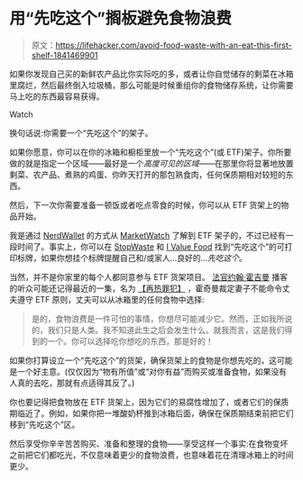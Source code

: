 # 用“先吃这个”搁板避免食物浪费

> 原文：<https://lifehacker.com/avoid-food-waste-with-an-eat-this-first-shelf-1841469901>

如果你发现自己买的新鲜农产品比你实际吃的多，或者让你自觉储存的剩菜在冰箱里腐烂，然后最终倒入垃圾桶，那么可能是时候重组你的食物储存系统，让你需要马上吃的东西最容易获得。

Watch

换句话说:你需要一个“先吃这个”的架子。

如果你愿意，你可以在你的冰箱和橱柜里放一个“先吃这个”(或 ETF)架子。你所要做的就是指定一个区域——最好是一个*高度可见的区域*——在那里你将显著地放置剩菜、农产品、煮熟的鸡蛋、你昨天打开的那包熟食肉，任何保质期相对较短的东西。

然后，下一次你需要准备一顿饭或者吃点零食的时候，你可以从 ETF 货架上的物品开始。

我是通过 [NerdWallet](https://www.nerdwallet.com/blog/finance/this-is-the-year-you-stop-wasting-food-and-money) 的方式从 [MarketWatch](https://www.marketwatch.com/story/how-to-stop-wasting-food-and-money-2020-02-05) 了解到 ETF 架子的，不过已经有一段时间了。事实上，你可以在 [StopWaste](http://www.stopwaste.org/resource/eat-first-sign) 和 [I Value Food](https://ivaluefood.com/resources/food-storage/eat-me-first-sign/) 找到“先吃这个”的可打印标牌，如果你想挂个标牌提醒自己和/或家人...良好的...*先吃这个*。

当然，并不是你家里的每个人都同意参与 ETF 货架项目。 [法官约翰·霍吉曼](https://maximumfun.org/podcasts/judge-john-hodgman/) 播客的听众可能还记得最近的一集，名为 [【再热罪犯】](https://maximumfun.org/transcripts/judge-john-hodgman/transcript-judge-john-hodgman-ep-445-reheat-offender/) ，霍奇曼裁定妻子不能命令丈夫遵守 ETF 原则，丈夫可以从冰箱里的任何食物中选择:

> 是的，食物浪费是一件可怕的事情，你想尽可能减少它。然而，正如我所说的，我们只是人类。我不知道此生之后会发生什么。就我而言，这是我们得到的一个。你可以选择吃你想吃的东西，那是好的！

如果你打算设立一个“先吃这个”的货架，确保货架上的食物是你想先吃的，这可能是一个好主意。(仅仅因为“物有所值”或“对你有益”而购买或准备食物，如果没有人真的去吃，那就有点适得其反了。)

你也要记得把食物放在 ETF 货架上，因为它们的易腐性增加了，或者它们的保质期临近了。例如，如果你把一堆酸奶杯推到冰箱后面，确保在保质期结束前把它们移到“先吃这个”区。

然后享受你辛辛苦苦购买、准备和整理的食物——享受这样一个事实:在食物变坏之前把它们都吃光，不仅意味着更少的食物浪费，也意味着花在清理冰箱上的时间更少。